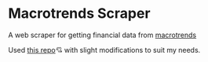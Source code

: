 # Macrotrends Scraper

A web scraper for getting financial data from [macrotrends](macrotrends.com)

Used [this repo](https://github.com/je-suis-tm/web-scraping/blob/master/Macrotrends.py)💘 with slight modifications to suit my needs.